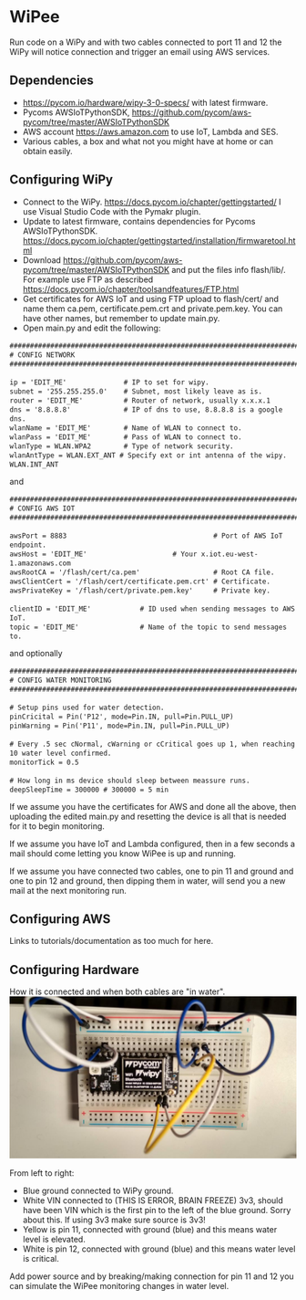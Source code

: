 # WiPee
Run code on a WiPy and with two cables connected to port 11 and 12 the WiPy will notice connection and trigger an email using AWS services. 

## Dependencies
* https://pycom.io/hardware/wipy-3-0-specs/ with latest firmware.
* Pycoms AWSIoTPythonSDK, https://github.com/pycom/aws-pycom/tree/master/AWSIoTPythonSDK
* AWS account https://aws.amazon.com to use IoT, Lambda and SES.
* Various cables, a box and what not you might have at home or can obtain easily.

## Configuring WiPy
* Connect to the WiPy. https://docs.pycom.io/chapter/gettingstarted/ I use Visual Studio Code with the Pymakr plugin.
* Update to latest firmware, contains dependencies for Pycoms AWSIoTPythonSDK. https://docs.pycom.io/chapter/gettingstarted/installation/firmwaretool.html
* Download https://github.com/pycom/aws-pycom/tree/master/AWSIoTPythonSDK and put the files info flash/lib/. For example use FTP as described https://docs.pycom.io/chapter/toolsandfeatures/FTP.html
* Get certificates for AWS IoT and using FTP upload to flash/cert/ and name them ca.pem, certificate.pem.crt and private.pem.key. You can have other names, but remember to update main.py.
* Open main.py and edit the following:
```
###################################################################################################
# CONFIG NETWORK
###################################################################################################

ip = 'EDIT_ME'              # IP to set for wipy.
subnet = '255.255.255.0'    # Subnet, most likely leave as is.
router = 'EDIT_ME'          # Router of network, usually x.x.x.1
dns = '8.8.8.8'             # IP of dns to use, 8.8.8.8 is a google dns.
wlanName = 'EDIT_ME'        # Name of WLAN to connect to.
wlanPass = 'EDIT_ME'        # Pass of WLAN to connect to.
wlanType = WLAN.WPA2        # Type of network security.
wlanAntType = WLAN.EXT_ANT # Specify ext or int antenna of the wipy. WLAN.INT_ANT
```
and
```
###################################################################################################
# CONFIG AWS IOT
###################################################################################################

awsPort = 8883                                    # Port of AWS IoT endpoint.
awsHost = 'EDIT_ME'                     # Your x.iot.eu-west-1.amazonaws.com
awsRootCA = '/flash/cert/ca.pem'                  # Root CA file.
awsClientCert = '/flash/cert/certificate.pem.crt' # Certificate.
awsPrivateKey = '/flash/cert/private.pem.key'     # Private key.

clientID = 'EDIT_ME'            # ID used when sending messages to AWS IoT.
topic = 'EDIT_ME'               # Name of the topic to send messages to.

```
and optionally 
```
###################################################################################################
# CONFIG WATER MONITORING
###################################################################################################

# Setup pins used for water detection.
pinCricital = Pin('P12', mode=Pin.IN, pull=Pin.PULL_UP)
pinWarning = Pin('P11', mode=Pin.IN, pull=Pin.PULL_UP)

# Every .5 sec cNormal, cWarning or cCritical goes up 1, when reaching 10 water level confirmed.
monitorTick = 0.5

# How long in ms device should sleep between meassure runs.
deepSleepTime = 300000 # 300000 = 5 min
```
If we assume you have the certificates for AWS and done all the above, then uploading the edited main.py and resetting the device is all that is needed for it to begin monitoring. 

If we assume you have IoT and Lambda configured, then in a few seconds a mail should come letting you know WiPee is up and running.

If we assume you have connected two cables, one to pin 11 and ground and one to pin 12 and ground, then dipping them in water, will send you a new mail at the next monitoring run.


## Configuring AWS
Links to tutorials/documentation as too much for here.

## Configuring Hardware
How it is connected and when both cables are "in water".
![breadboard](https://github.com/smjnab/WiPee/blob/master/bread.jpg)

From left to right:
* Blue ground connected to WiPy ground.
* White VIN connected to (THIS IS ERROR, BRAIN FREEZE) 3v3, should have been VIN which is the first pin to the left of the blue ground. Sorry about this. If using 3v3 make sure source is 3v3!
* Yellow is pin 11, connected with ground (blue) and this means water level is elevated.
* White is pin 12, connected with ground (blue) and this means water level is critical.

Add power source and by breaking/making connection for pin 11 and 12 you can simulate the WiPee monitoring changes in water level.


